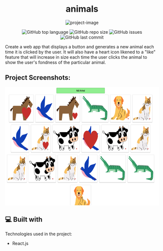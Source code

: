 <h1 align="center" id="title">animals</h1>

<p align="center"><img src="https://socialify.git.ci/Spawn9986/animals/image?language=1&amp;name=1&amp;owner=1&amp;theme=Dark" alt="project-image"></p>

<p align="center">
<img alt="GitHub top language" src="https://img.shields.io/github/languages/top/Spawn9986/animals?logo=GitHub&style=flat-square"> <img alt="GitHub repo size" src="https://img.shields.io/github/repo-size/Spawn9986/animals?logo=Github&style=flat-square"> <img alt="GitHub issues" src="https://img.shields.io/github/issues/Spawn9986/animals?logo=GitHub&style=flat-square"> <img alt="GitHub last commit" src="https://img.shields.io/github/last-commit/Spawn9986/animals?logo=GitHub&style=flat-square">
</p>

<p id="description">Create a web app that displays a button and generates a new animal each time it is clicked by the user. It will also have a heart icon likened to a "like" feature that will increase in size each time the user clicks the animal to show the user's fondness of the particular animal.</p>

<h2>Project Screenshots:</h2>

<p align="center">
<img src="https://github.com/Spawn9986/animals/blob/main/src/images/animalFinal.png" alt="project-screenshot" width="724" height="387/">
</p>

  
  
<h2>💻 Built with</h2>

Technologies used in the project:

*   React.js

